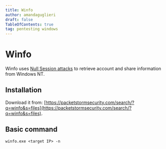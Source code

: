 ```yaml
---
title: Winfo
author: amandaguglieri
draft: false
TableOfContents: true
tag: pentesting windows 
---
```


# Winfo

Winfo uses [Null Session attacks](windows-null-session-attack.md) to retrieve account and share information from Windows NT.


## Installation

Download it from: [https://packetstormsecurity.com/search/?q=winfo&s=files](https://packetstormsecurity.com/search/?q=winfo&s=files).


## Basic command

```
winfo.exe <target IP> -n
```
